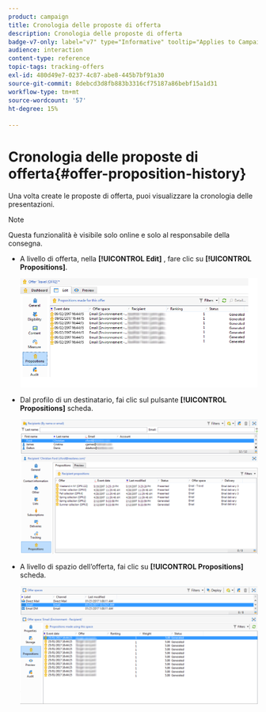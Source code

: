 ```yaml
---
product: campaign
title: Cronologia delle proposte di offerta
description: Cronologia delle proposte di offerta
badge-v7-only: label="v7" type="Informative" tooltip="Applies to Campaign Classic v7 only"
audience: interaction
content-type: reference
topic-tags: tracking-offers
exl-id: 480d49e7-0237-4c87-abe8-445b7bf91a30
source-git-commit: 8debcd3d8fb883b3316cf75187a86bebf15a1d31
workflow-type: tm+mt
source-wordcount: '57'
ht-degree: 15%

---
```


# Cronologia delle proposte di offerta{#offer-proposition-history}



Una volta create le proposte di offerta, puoi visualizzare la cronologia delle presentazioni.

>[!NOTE]
>
>Questa funzionalità è visibile solo online e solo al responsabile della consegna.

* A livello di offerta, nella **[!UICONTROL Edit]** , fare clic su **[!UICONTROL Propositions]**.

   ![](assets/offer_followup_006.png)

* Dal profilo di un destinatario, fai clic sul pulsante **[!UICONTROL Propositions]** scheda.

   ![](assets/offer_followup_002.png)

* A livello di spazio dell’offerta, fai clic su **[!UICONTROL Propositions]** scheda.

   ![](assets/offer_space_prop_001_b.png)
